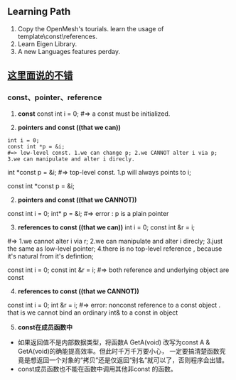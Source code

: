 ## Learning Path
1. Copy the OpenMesh's tourials. learn the usage of template\const\references.
2. Learn Eigen Library.
3. A new Languages features perday.

[这里面说的不错](http://www.cnblogs.com/wintergrass/archive/2011/04/15/2015020.html)  
---

### const、pointer、reference
1. **const**
const int i = 0; #=> a const must be initialized. 

1. **pointers and const ((that we can))**
```
int i = 0;
const int *p = &i; 
#=> low-level const. 1.we can change p; 2.we CANNOT alter i via p; 3.we can manipulate and alter i direcly.
```

int *const p = &i; #=> top-level const. 1.p will always points to i;

const int *const p = &i;


2. **pointers and const ((that we CANNOT))**

const int i = 0;
int* p = &i;
#=> error : p is a plain pointer

3. **references to const ((that we can))**
int i = 0;
const int &r = i; 

#=> 1.we cannot alter i via r; 2.we can manipulate and alter i direcly;
    3.just the same as low-level pointer; 4.there is no top-level reference , because it's natural from it's defintion;
    
const int i = 0;
const int &r = i;
#=> both reference and underlying object are const

4. **references to const ((that we CANNOT))**

const int i = 0;
int &r = i;
#=> error: nonconst reference to a const object . that is we cannot bind an ordinary int& to a const in object

5. **const在成员函数中**
- 如果返回值不是内部数据类型，将函数A GetA(void) 改写为const A & GetA(void)的确能提高效率。但此时千万千万要小心，
一定要搞清楚函数究竟是想返回一个对象的“拷贝”还是仅返回“别名”就可以了，否则程序会出错。
- const成员函数也不能在函数中调用其他非const 的函数。
